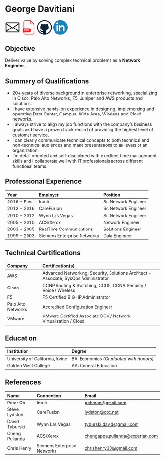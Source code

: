 # George Davitiani

[![](files/email-1.png)](mailto:george.davitiani@gmail.com)
[![](files/pdf-1.png)](/resume.pdf)
[![](files/github-1.png)](https://github.com/gdmoney)
[![](files/li-1.png)](https://www.linkedin.com/in/davitiani)


## Objective
Deliver value by solving complex technical problems as a **Network Engineer**.


## Summary of Qualifications
- 20+ years of diverse background in enterprise networking, specializing in Cisco, Palo Alto Networks, F5, Juniper and AWS products and solutions.
- I have extensive hands-on experience in designing, implementing and operating Data Center, Campus, Wide Area, Wireless and Cloud networks.
- I always strive to align my job functions with the company’s business goals and have a proven track record of providing the highest level of customer service.
- I can clearly communicate technical concepts to both technical and non-technical audiences and make presentations to all levels of an organization.
- I’m detail oriented and self-disciplined with excellent time management skills and I collaborate well with IT professionals across different functional teams.


## Professional Experience
| Year        | Employer                    | Position
| :---------- | :-------------------------- | :------------------- |
| 2016 - Pres | Intuit                      | Sr. Network Engineer |
| 2012 - 2016 | CareFusion                  | Sr. Network Engineer |
| 2010 - 2012 | Wynn Las Vegas              | Sr. Network Engineer |
| 2005 - 2010 | ACS/Xerox                   | Network Engineer     |
| 2003 - 2005 | RealTime Communications     | Solutions Engineer   |
| 1999 - 2003 | Siemens Enterprise Networks | Data Engineer        |


## Technical Certifications
| Company            | Certification(s)                                                                     |
| :----------------- | :----------------------------------------------------------------------------------- |
| AWS                | Advanced Networking, Security, Solutions Architect - Associate, SysOps Administrator |
| Cisco              | CCNP Routing & Switching, CCDP, CCNA Security / Voice / Wireless                     |
| F5                 | F5 Certified BIG-IP Administrator                                                    |
| Palo Alto Networks | Accredited Configuration Engineer                                                    |
| VMware             | VMware Certified Associate DCV / Network Virtualization / Cloud                      |


## Education
| Institution                      | Degree                                  |
| :------------------------------- | :-------------------------------------- |
| University of California, Irvine | BA: Economics _(Graduated with Honors)_ |
| Golden West College              | AA: General Education                   |


## References
| Name           | Connection                  | Email                           |
| :------------- | :-------------------------- | :------------------------------ |
| Peter Oh       | Intuit                      | pohman@gmail.com                |
| Steve Lydston  | CareFusion                  | lydston@cox.net                 |
| David Tyburski | Wynn Las Vegas              | tyburski.david@gmail.com        |
| Cheng Pulianda | ACS/Xerox                   | chengappa.pulianda@experian.com |
| Chris Henry    | Siemens Enterprise Networks | chrishenry10@gmail.com          |
